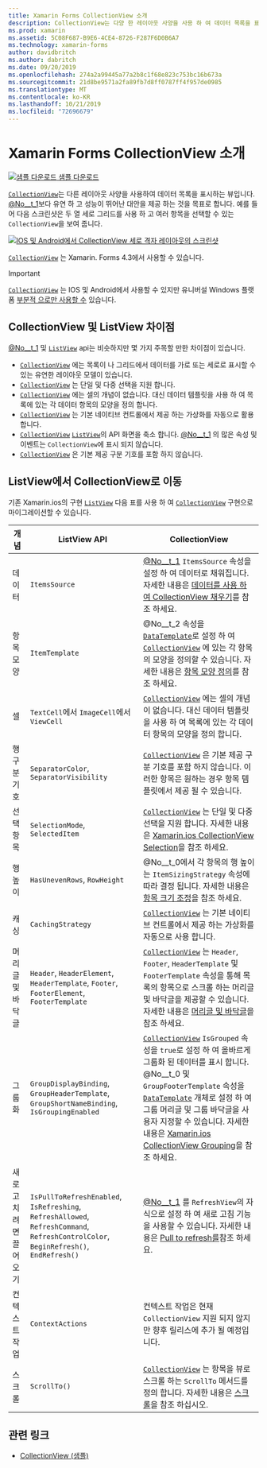 ```yaml
---
title: Xamarin Forms CollectionView 소개
description: CollectionView는 다양 한 레이아웃 사양을 사용 하 여 데이터 목록을 표시 하기 위한 유연 하 고 성능이 뛰어난 뷰입니다.
ms.prod: xamarin
ms.assetid: 5C08F687-B9E6-4CE4-8726-F287F6D0B6A7
ms.technology: xamarin-forms
author: davidbritch
ms.author: dabritch
ms.date: 09/20/2019
ms.openlocfilehash: 274a2a99445a77a2b8c1f68e823c753bc16b673a
ms.sourcegitcommit: 21d8be9571a2fa89fb7d8ff0787ff4f957de0985
ms.translationtype: MT
ms.contentlocale: ko-KR
ms.lasthandoff: 10/21/2019
ms.locfileid: "72696679"
---
```

# <a name="xamarinforms-collectionview-introduction"></a>Xamarin Forms CollectionView 소개

[![샘플 다운로드](~/media/shared/download.png) 샘플 다운로드](https://docs.microsoft.com/samples/xamarin/xamarin-forms-samples/userinterface-collectionviewdemos/)

[`CollectionView`](xref:Xamarin.Forms.CollectionView)는 다른 레이아웃 사양을 사용하여 데이터 목록을 표시하는 뷰입니다. [@No__t_1](xref:Xamarin.Forms.ListView)보다 유연 하 고 성능이 뛰어난 대안을 제공 하는 것을 목표로 합니다. 예를 들어 다음 스크린샷은 두 열 세로 그리드를 사용 하 고 여러 항목을 선택할 수 있는 `CollectionView`을 보여 줍니다.

[![IOS 및 Android에서 CollectionView 세로 격자 레이아웃의 스크린샷](introduction-images/verticalgrid-multipleselection.png "여러 항목을 선택 하 여 세로 모눈 레이아웃 CollectionView")](introduction-images/verticalgrid-multipleselection-large.png#lightbox "여러 항목을 선택 하 여 세로 모눈 레이아웃 CollectionView")

[`CollectionView`](xref:Xamarin.Forms.CollectionView) 는 Xamarin. Forms 4.3에서 사용할 수 있습니다.

> [!IMPORTANT]
> [`CollectionView`](xref:Xamarin.Forms.CollectionView) 는 IOS 및 Android에서 사용할 수 있지만 유니버설 Windows 플랫폼 [부분적 으로만 사용할 수](https://gist.github.com/hartez/7d0edd4182dbc7de65cebc6c67f72e14) 있습니다.

## <a name="collectionview-and-listview-differences"></a>CollectionView 및 ListView 차이점

[@No__t_1](xref:Xamarin.Forms.CollectionView) 및 [`ListView`](xref:Xamarin.Forms.ListView) api는 비슷하지만 몇 가지 주목할 만한 차이점이 있습니다.

- [`CollectionView`](xref:Xamarin.Forms.CollectionView) 에는 목록이 나 그리드에서 데이터를 가로 또는 세로로 표시할 수 있는 유연한 레이아웃 모델이 있습니다.
- [`CollectionView`](xref:Xamarin.Forms.CollectionView) 는 단일 및 다중 선택을 지원 합니다.
- [`CollectionView`](xref:Xamarin.Forms.CollectionView) 에는 셀의 개념이 없습니다. 대신 데이터 템플릿을 사용 하 여 목록에 있는 각 데이터 항목의 모양을 정의 합니다.
- [`CollectionView`](xref:Xamarin.Forms.CollectionView) 는 기본 네이티브 컨트롤에서 제공 하는 가상화를 자동으로 활용 합니다.
- [`CollectionView`](xref:Xamarin.Forms.CollectionView) [`ListView`](xref:Xamarin.Forms.ListView)의 API 화면을 축소 합니다. [@No__t_1](xref:Xamarin.Forms.ListView) 의 많은 속성 및 이벤트는 `CollectionView`에 표시 되지 않습니다.
- [`CollectionView`](xref:Xamarin.Forms.CollectionView) 은 기본 제공 구분 기호를 포함 하지 않습니다.

## <a name="move-from-listview-to-collectionview"></a>ListView에서 CollectionView로 이동

기존 Xamarin.ios의 구현 [`ListView`](xref:Xamarin.Forms.ListView) 다음 표를 사용 하 여 [`CollectionView`](xref:Xamarin.Forms.CollectionView) 구현으로 마이그레이션할 수 있습니다.

| 개념 | ListView API | CollectionView |
|---|---|---|
| 데이터 | `ItemsSource` | [@No__t_1](xref:Xamarin.Forms.CollectionView) `ItemsSource` 속성을 설정 하 여 데이터로 채워집니다. 자세한 내용은 [데이터를 사용 하 여 CollectionView 채우기](populate-data.md#populate-a-collectionview-with-data)를 참조 하세요. |
| 항목 모양 | `ItemTemplate` | @No__t_2 속성을 [`DataTemplate`](xref:Xamarin.Forms.DataTemplate)로 설정 하 여 [`CollectionView`](xref:Xamarin.Forms.CollectionView) 에 있는 각 항목의 모양을 정의할 수 있습니다. 자세한 내용은 [항목 모양 정의](populate-data.md#define-item-appearance)를 참조 하세요. |
| 셀 | `TextCell`에서 `ImageCell`에서 `ViewCell` | [`CollectionView`](xref:Xamarin.Forms.CollectionView) 에는 셀의 개념이 없습니다. 대신 데이터 템플릿을 사용 하 여 목록에 있는 각 데이터 항목의 모양을 정의 합니다. |
| 행 구분 기호 | `SeparatorColor`, `SeparatorVisibility` | [`CollectionView`](xref:Xamarin.Forms.CollectionView) 은 기본 제공 구분 기호를 포함 하지 않습니다. 이러한 항목은 원하는 경우 항목 템플릿에서 제공 될 수 있습니다. |
| 선택 항목 | `SelectionMode`, `SelectedItem` | [`CollectionView`](xref:Xamarin.Forms.CollectionView) 는 단일 및 다중 선택을 지원 합니다. 자세한 내용은 [Xamarin.ios CollectionView Selection](selection.md)을 참조 하세요. |
| 행 높이 | `HasUnevenRows`, `RowHeight` | @No__t_0에서 각 항목의 행 높이는 `ItemSizingStrategy` 속성에 따라 결정 됩니다. 자세한 내용은 [항목 크기 조정](layout.md#item-sizing)을 참조 하세요.|
| 캐싱 | `CachingStrategy` | [`CollectionView`](xref:Xamarin.Forms.CollectionView) 는 기본 네이티브 컨트롤에서 제공 하는 가상화를 자동으로 사용 합니다. |
| 머리글 및 바닥글 | `Header`, `HeaderElement`, `HeaderTemplate`, `Footer`, `FooterElement`, `FooterTemplate` | [`CollectionView`](xref:Xamarin.Forms.CollectionView) 는 `Header`, `Footer`, `HeaderTemplate` 및 `FooterTemplate` 속성을 통해 목록의 항목으로 스크롤 하는 머리글 및 바닥글을 제공할 수 있습니다. 자세한 내용은 [머리글 및 바닥글](layout.md#headers-and-footers)을 참조 하세요. |
| 그룹화 | `GroupDisplayBinding`, `GroupHeaderTemplate`, `GroupShortNameBinding`, `IsGroupingEnabled` | [`CollectionView`](xref:Xamarin.Forms.CollectionView) `IsGrouped` 속성을 `true`로 설정 하 여 올바르게 그룹화 된 데이터를 표시 합니다. @No__t_0 및 `GroupFooterTemplate` 속성을 [`DataTemplate`](xref:Xamarin.Forms.DataTemplate) 개체로 설정 하 여 그룹 머리글 및 그룹 바닥글을 사용자 지정할 수 있습니다. 자세한 내용은 [Xamarin.ios CollectionView Grouping](grouping.md)을 참조 하세요. |
| 새로 고치려면 끌어오기 | `IsPullToRefreshEnabled`, `IsRefreshing`, `RefreshAllowed`, `RefreshCommand`, `RefreshControlColor`, `BeginRefresh()`, `EndRefresh()` | [@No__t_1](xref:Xamarin.Forms.CollectionView) 를 `RefreshView`의 자식으로 설정 하 여 새로 고침 기능을 사용할 수 있습니다. 자세한 내용은 [Pull to refresh를](populate-data.md#pull-to-refresh)참조 하세요. |
| 컨텍스트 작업 | `ContextActions` | 컨텍스트 작업은 현재 `CollectionView` 지원 되지 않지만 향후 릴리스에 추가 될 예정입니다. |
| 스크롤 | `ScrollTo()` | [`CollectionView`](xref:Xamarin.Forms.CollectionView) 는 항목을 뷰로 스크롤 하는 `ScrollTo` 메서드를 정의 합니다. 자세한 내용은 [스크롤](scrolling.md)을 참조 하십시오. |

## <a name="related-links"></a>관련 링크

- [CollectionView (샘플)](https://docs.microsoft.com/samples/xamarin/xamarin-forms-samples/userinterface-collectionviewdemos/)
